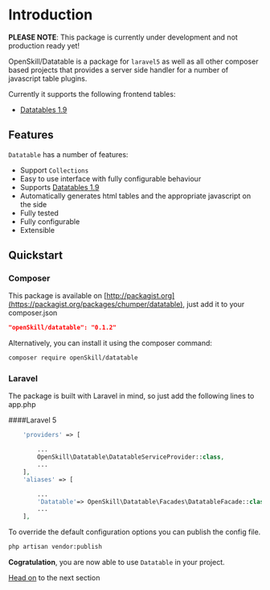 # Introduction

**PLEASE NOTE**: This package is currently under development and not production ready yet!

OpenSkill/Datatable is a package for `laravel5` as well as all other composer based projects that provides a server side handler for a number of javascript table plugins.

Currently it supports the following frontend tables:

- [Datatables 1.9](http://legacy.datatables.net/)

## Features

`Datatable` has a number of features:

- Support `Collections`
- Easy to use interface with fully configurable behaviour
- Supports [Datatables 1.9](http://legacy.datatables.net/)
- Automatically generates html tables and the appropriate javascript on the side
- Fully tested
- Fully configurable
- Extensible

## Quickstart

### Composer
This package is available on [http://packagist.org](https://packagist.org/packages/chumper/datatable), just add it to your composer.json

```json
"openSkill/datatable": "0.1.2"
```

Alternatively, you can install it using the composer command:
```bash
composer require openSkill/datatable
```

### Laravel 

The package is built with Laravel in mind, so just add the following lines to app.php

####Laravel 5
```php
    'providers' => [

        ...
        OpenSkill\Datatable\DatatableServiceProvider::class,
        ...
    ],
    'aliases' => [

    	...
        'Datatable'=> OpenSkill\Datatable\Facades\DatatableFacade::class,
    	...
    ],
```

To override the default configuration options you can publish the config file.
```bash
php artisan vendor:publish
```

**Cogratulation**, you are now able to use `Datatable` in your project. 

[Head on](basic-usage.md) to the next section 


